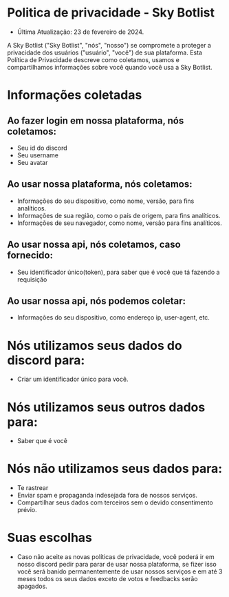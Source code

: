 # Politica de privacidade - Sky Botlist
- Última Atualização: 23 de fevereiro de 2024.

A Sky Botlist ("Sky Botlist", "nós", "nosso") se compromete a proteger a privacidade dos usuários ("usuário", "você") de sua plataforma. Esta Política de Privacidade descreve como coletamos, usamos e compartilhamos informações sobre você quando você usa a Sky Botlist.

# Informações coletadas
## Ao fazer login em nossa plataforma, nós coletamos:
- Seu id do discord
- Seu username
- Seu avatar
## Ao usar nossa plataforma, nós coletamos:
- Informações do seu dispositivo, como nome, versão, para fins analíticos.
- Informações de sua região, como o país de origem, para fins analíticos.
- Informações de seu navegador, como nome, versão para fins analíticos.
## Ao usar nossa api, nós coletamos, caso fornecido:
- Seu identificador único(token), para saber que é você que tá fazendo a requisição
## Ao usar nossa api, nós podemos coletar:
- Informações do seu dispositivo, como endereço ip, user-agent, etc.

# Nós utilizamos seus dados do discord para:
- Criar um identificador único para você.

# Nós utilizamos seus outros dados para:
- Saber que é você

# Nós não utilizamos seus dados para:
- Te rastrear
- Enviar spam e propaganda indesejada fora de nossos serviços.
- Compartilhar seus dados com terceiros sem o devido consentimento prévio.

# Suas escolhas
- Caso não aceite as novas políticas de privacidade, você poderá ir em nosso discord pedir para parar de usar nossa plataforma, se fizer isso você será banido permanentemente de usar nossos serviços e em até 3 meses todos os seus dados exceto de votos e feedbacks serão apagados.
